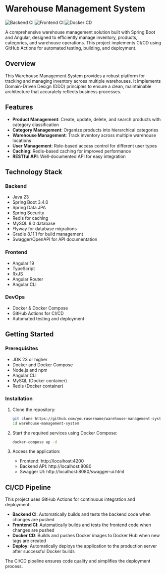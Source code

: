 # Warehouse Management System

![Backend CI](https://github.com/yourusername/warehouse-management-system/actions/workflows/backend-ci.yml/badge.svg)
![Frontend CI](https://github.com/yourusername/warehouse-management-system/actions/workflows/frontend-ci.yml/badge.svg)
![Docker CD](https://github.com/yourusername/warehouse-management-system/actions/workflows/docker-cd.yml/badge.svg)

A comprehensive warehouse management solution built with Spring Boot and Angular, designed to efficiently manage inventory, products, categories, and warehouse operations. This project implements CI/CD using GitHub Actions for automated testing, building, and deployment.

## Overview

This Warehouse Management System provides a robust platform for tracking and managing inventory across multiple warehouses. It implements Domain-Driven Design (DDD) principles to ensure a clean, maintainable architecture that accurately reflects business processes.

## Features

- **Product Management**: Create, update, delete, and search products with category classification
- **Category Management**: Organize products into hierarchical categories
- **Warehouse Management**: Track inventory across multiple warehouse locations
- **User Management**: Role-based access control for different user types
- **Caching**: Redis-based caching for improved performance
- **RESTful API**: Well-documented API for easy integration

## Technology Stack

### Backend
- Java 23
- Spring Boot 3.4.0
- Spring Data JPA
- Spring Security
- Redis for caching
- MySQL 8.0 database
- Flyway for database migrations
- Gradle 8.11.1 for build management
- Swagger/OpenAPI for API documentation

### Frontend
- Angular 19
- TypeScript
- RxJS
- Angular Router
- Angular CLI

### DevOps
- Docker & Docker Compose
- GitHub Actions for CI/CD
- Automated testing and deployment

## Getting Started

### Prerequisites
- JDK 23 or higher
- Docker and Docker Compose
- Node.js and npm
- Angular CLI
- MySQL (Docker container)
- Redis (Docker container)

### Installation

1. Clone the repository:
   ```bash
   git clone https://github.com/yourusername/warehouse-management-system.git
   cd warehouse-management-system
   ```

2. Start the required services using Docker Compose:
   ```bash
   docker-compose up -d
   ```

5. Access the application:
   - Frontend: http://localhost:4200
   - Backend API: http://localhost:8080
   - Swagger UI: http://localhost:8080/swagger-ui.html

## CI/CD Pipeline

This project uses GitHub Actions for continuous integration and deployment:

- **Backend CI**: Automatically builds and tests the backend code when changes are pushed
- **Frontend CI**: Automatically builds and tests the frontend code when changes are pushed
- **Docker CD**: Builds and pushes Docker images to Docker Hub when new tags are created
- **Deploy**: Automatically deploys the application to the production server after successful Docker builds

The CI/CD pipeline ensures code quality and simplifies the deployment process.
